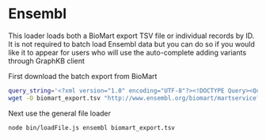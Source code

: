 # Ensembl

This loader loads both a BioMart export TSV file or individual records by ID. It is not required
to batch load Ensembl data but you can do so if you would like it to appear for users who
will use the auto-complete adding variants through GraphKB client

First download the batch export from BioMart

```bash
query_string='<?xml version="1.0" encoding="UTF-8"?><!DOCTYPE Query><Query  virtualSchemaName = "default" formatter = "TSV" header = "1" uniqueRows = "0" count = "" datasetConfigVersion = "0.6" ><Dataset name = "hsapiens_gene_ensembl" interface = "default" ><Filter name = "transcript_biotype" value = "protein_coding"/><Attribute name = "ensembl_gene_id" /><Attribute name = "ensembl_gene_id_version" /><Attribute name = "ensembl_transcript_id" /><Attribute name = "ensembl_transcript_id_version" /><Attribute name = "hgnc_id" /><Attribute name = "refseq_mrna" /><Attribute name = "description" /><Attribute name = "external_gene_name" /><Attribute name = "external_gene_source" /></Dataset></Query>'
wget -O biomart_export.tsv "http://www.ensembl.org/biomart/martservice?query=$query_string"
```

Next use the general file loader

```bash
node bin/loadFile.js ensembl biomart_export.tsv
```
